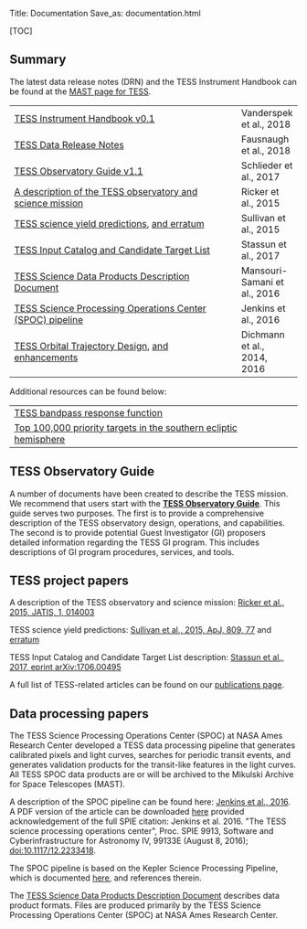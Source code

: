 Title: Documentation
Save_as: documentation.html

[TOC]

## Summary

The latest data release notes (DRN) and the TESS Instrument Handbook
can be found at the [MAST page for
TESS](https://archive.stsci.edu/tess/index.html#documents).

<table class="table table-striped table-hover" style="max-width:55em;">

<tr>
    <td style="width: 35em;"><a
    href='https://archive.stsci.edu/missions/tess/doc/TESS_Instrument_Handbook_v0.1.pdf'>TESS
    Instrument Handbook v0.1</a></td>
    <td>Vanderspek et al., 2018</td>
  </tr>

<tr>
    <td style="width: 35em;"><a
    href='https://archive.stsci.edu/tess/tess_drn.html'>TESS
    Data Release Notes</a></td>
    <td>Fausnaugh et al., 2018</td>
  </tr>

  <tr>
    <td style="width: 35em;"><a
    href='docs/TESS_observatory_guide_v1.1.pdf'>TESS Observatory Guide
    v1.1</a></td>
    <td>Schlieder et al., 2017</td>
  </tr>

  <tr>
    <td style="width: 35em;"><a href='http://adsabs.harvard.edu/abs/2015JATIS...1a4003R'>A description of the TESS observatory and science mission</a></td>
    <td>Ricker et al., 2015</td>
  </tr>

  <tr>
    <td style="width: 35em;"><a
    href='http://adsabs.harvard.edu/abs/2015ApJ...809...77S'>TESS
    science yield predictions</a>, <a href='http://adsabs.harvard.edu/abs/2017ApJ...837...99S'>and erratum</a></td>
    <td>Sullivan et al., 2015</td>
  </tr>

  <tr>
    <td style="width: 35em;"><a href='http://adsabs.harvard.edu/abs/2017arXiv170600495S'>TESS Input Catalog and Candidate Target List</a></td>
    <td>Stassun et al., 2017</td>
  </tr>

  <tr>
    <td style="width: 35em;"><a href='https://archive.stsci.edu/missions/tess/doc/EXP-TESS-ARC-ICD-TM-0014.pdf'>TESS Science Data Products Description Document</a></td>
    <td>Mansouri-Samani et al., 2016</td>
  </tr>

  <tr>
    <td style="width: 35em;"><a href='docs/jenkinsSPIE2016-copyright.pdf'>TESS Science Processing Operations Center (SPOC) pipeline</a></td>
    <td>Jenkins et al., 2016</td>
  </tr>

  <tr>
    <td style="width: 35em;"><a href='https://ntrs.nasa.gov/archive/nasa/casi.ntrs.nasa.gov/20140007518.pdf'>TESS Orbital Trajectory Design</a>, <a href='https://ntrs.nasa.gov/archive/nasa/casi.ntrs.nasa.gov/20160010502.pdf'>and enhancements</a></td>
    <td>Dichmann et al., 2014, 2016</td>
  </tr>

</table>


Additional resources can be found below:

<table class="table table-striped table-hover" style="max-width:55em;">

  <tr>
    <td style="width: 35em;"><a
    href='data/tess-response-function-v1.0.csv'>TESS bandpass response function</a></td>
    <td> </td>
  </tr>

  <tr>
    <td style="width: 35em;"><a
    href='data/core-science-targets-v2.csv'>Top 100,000 priority
    targets in the southern ecliptic hemisphere</a></td>
    <td> </td>
  </tr>

</table>


## TESS Observatory Guide
A number of documents have been created to describe the TESS mission. We recommend that users start with the **[TESS Observatory Guide](docs/TESS_observatory_guide_v1.1.pdf)**. This guide serves two purposes. The first is to provide a comprehensive description of the TESS observatory design, operations, and capabilities. The second is to provide potential Guest Investigator (GI) proposers detailed information regarding the TESS GI program. This includes descriptions of GI program procedures, services, and tools. 


## TESS project papers

A description of the TESS observatory and science mission: [Ricker et al., 2015, JATIS, 1, 014003](http://adsabs.harvard.edu/abs/2015JATIS...1a4003R)
 
TESS science yield predictions: [Sullivan et al., 2015, ApJ, 809, 77](http://adsabs.harvard.edu/abs/2015ApJ...809...77S) and [erratum](http://adsabs.harvard.edu/abs/2017ApJ...837...99S)
 
TESS Input Catalog and Candidate Target List description: [Stassun et al., 2017, eprint arXiv:1706.00495](http://adsabs.harvard.edu/abs/2017arXiv170600495S)


A full list of TESS-related articles can be found on our
[publications page](publications.html).


## Data processing papers

The TESS Science Processing Operations Center (SPOC) at NASA Ames
Research Center developed a TESS data processing pipeline that
generates calibrated pixels and light curves, searches for periodic
transit events, and generates validation products for the transit-like
features in the light curves. All TESS SPOC data products are or will be archived to the Mikulski Archive for Space Telescopes (MAST).

A description of the SPOC pipeline can be found here: [Jenkins et al., 2016](http://adsabs.harvard.edu/abs/2016SPIE.9913E..3EJ). A PDF version of the article can be downloaded [here](docs/jenkinsSPIE2016-copyright.pdf) provided acknowledgement of the full SPIE citation: Jenkins et al. 2016. "The TESS science processing operations center", Proc. SPIE 9913, Software and Cyberinfrastructure for Astronomy IV, 99133E (August 8, 2016); [doi:10.1117/12.2233418](http://dx.doi.org/10.1117/12.2233418). 

The SPOC pipeline is based on the Kepler Science Processing Pipeline, which is documented [here](http://adsabs.harvard.edu/abs/2010ApJ...713L..87J), and references therein.

The [TESS Science Data Products Description Document](https://archive.stsci.edu/missions/tess/doc/EXP-TESS-ARC-ICD-TM-0014.pdf) describes data product formats. Files are produced primarily by the TESS Science Processing Operations Center (SPOC) at NASA Ames Research Center.





<!-- ## Additional Links

[NASA TESS homepage](https://tess.gsfc.nasa.gov/)

[MIT TESS website](http://tess.mit.edu/)

[TESS GI Program website](https://heasarc.gsfc.nasa.gov/docs/tess/)

[TESS GI Program ROSES Solicitation](https://nspires.nasaprs.com/external/solicitations/summary.do?method=init&solId={7136D288-E4F8-8657-F280-6A4318467883}&path=open)   (TBD)

[TESS GI RPS page](https://heasarc.gsfc.nasa.gov/ark/tess/)  (TBD)

[TESS public data access at MAST](https://archive.stsci.edu/tess/) -->
 








